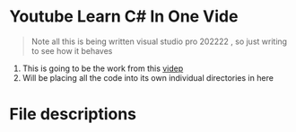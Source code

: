# Youtube Learn C# In One Vide 

>Note all this is being written visual studio pro 202222 , so just writing to see how it behaves

1.  This is going to be the work from this [videp](https://youtu.be/M5ugY7fWydE?si=Lpbi1nMR1xKQVrta)
2. Will be placing all the code into its own individual directories in here 

# File descriptions